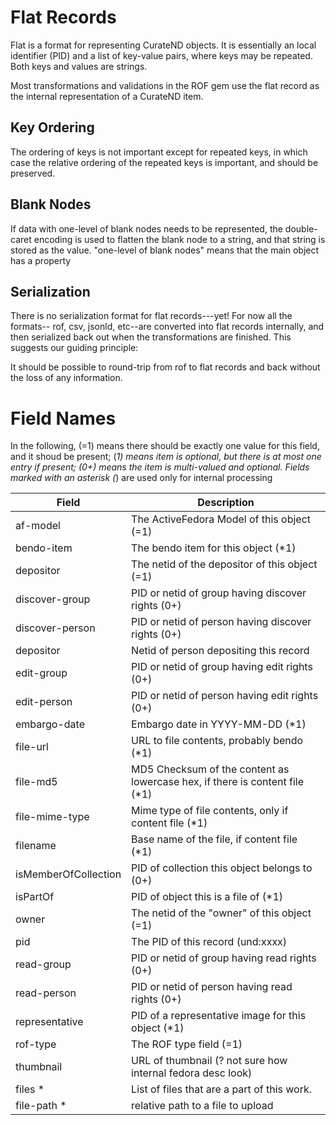 # Flat Records

Flat is a format for representing CurateND objects. It is essentially an
local identifier (PID) and a list of key-value pairs, where keys may be
repeated. Both keys and values are strings.

Most transformations and validations in the ROF gem use the flat record
as the internal representation of a CurateND item.

## Key Ordering

The ordering of keys is not important except for repeated keys, in which case
the relative ordering of the repeated keys is important, and should be
preserved.

## Blank Nodes

If data with one-level of blank nodes needs to be represented, the double-caret
encoding is used to flatten the blank node to a string, and that string is stored
as the value. "one-level of blank nodes" means that the main object has a property

## Serialization

There is no serialization format for flat records---yet! For now all the formats--
rof, csv, jsonld, etc--are converted into flat records internally, and then serialized
back out when the transformations are finished. This suggests our guiding principle:

   It should be possible to round-trip from rof to flat records and back without the
   loss of any information.

# Field Names

In the following,
(=1) means there should be exactly one value for this field, and it shoud be present;
(*1) means item is optional, but there is at most one entry if present;
(0+) means the item is multi-valued and optional.
Fields marked with an asterisk (*) are used only for internal processing

  Field                 | Description
  -----                 | -----------
  af-model              | The ActiveFedora Model of this object (=1)
  bendo-item            | The bendo item for this object (*1)
  depositor             | The netid of the depositor of this object (=1)
  discover-group        | PID or netid of group having discover rights (0+)
  discover-person       | PID or netid of person having discover rights (0+)
  depositor             | Netid of person depositing this record
  edit-group            | PID or netid of group having edit rights (0+)
  edit-person           | PID or netid of person having edit rights (0+)
  embargo-date          | Embargo date in YYYY-MM-DD (*1)
  file-url              | URL to file contents, probably bendo (*1)
  file-md5              | MD5 Checksum of the content as lowercase hex, if there is content file (*1)
  file-mime-type        | Mime type of file contents, only if content file (*1)
  filename              | Base name of the file, if content file (*1)
  isMemberOfCollection  | PID of collection this object belongs to (0+)
  isPartOf              | PID of object this is a file of (*1)
  owner                 | The netid of the "owner" of this object (=1)
  pid                   | The PID of this record (und:xxxx)
  read-group            | PID or netid of group having read rights (0+)
  read-person           | PID or netid of person having read rights (0+)
  representative        | PID of a representative image for this object (*1)
  rof-type              | The ROF type field (=1)
  thumbnail             | URL of thumbnail (? not sure how internal fedora desc look)
  files *               | List of files that are a part of this work.
  file-path *           | relative path to a file to upload


